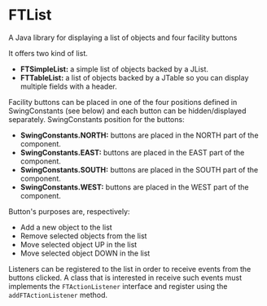 FTList
======

A Java library for displaying a list of objects and four facility buttons

It offers two kind of list.
- <b>FTSimpleList:</b> a simple list of objects backed by a JList.
- <b>FTTableList:</b> a list of objects backed by a JTable so you can display multiple fields with a header.

Facility buttons can be placed in one of the four positions defined in SwingConstants (see below) and each
button can be hidden/displayed separately. SwingConstants position for the buttons:
- <b>SwingConstants.NORTH:</b> buttons are placed in the NORTH part of the component.
- <b>SwingConstants.EAST:</b> buttons are placed in the EAST part of the component.
- <b>SwingConstants.SOUTH:</b> buttons are placed in the SOUTH part of the component.
- <b>SwingConstants.WEST:</b> buttons are placed in the WEST part of the component.

Button's purposes are, respectively:
- Add a new object to the list
- Remove selected objects from the list
- Move selected object UP in the list
- Move selected object DOWN in the list

Listeners can be registered to the list in order to receive events from the buttons clicked.
A class that is interested in receive such events must implements the <code>FTActionListener</code> interface
and register using the <code>addFTActionListener</code> method.
